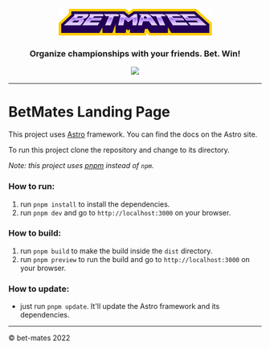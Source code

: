 <p align="center">
  <img src="./public/logo.png" alt="BetMates logo">
</p>

<p>
  <h3 align="center"><b>Organize championships with your friends. Bet. Win!</b></h3>
</p>

<p align="center">
  <a href="https://github.com/bet-mates/landing-page/actions/workflows/deploy.yml">
    <img src="https://github.com/bet-mates/landing-page/actions/workflows/deploy.yml/badge.svg">
  </a>
</p>

---
# BetMates Landing Page

This project uses [Astro](https://astro.build) framework.
You can find the docs on the Astro site.

To run this project clone the repository and change to its directory.

*Note: this project uses [pnpm](https://pnpm.io) instead of `npm`.*

### How to run:

1. run `pnpm install` to install the dependencies.
2. run `pnpm dev` and go to `http://localhost:3000` on your browser.

### How to build:

1. run `pnpm build` to make the build inside the `dist` directory.
2. run `pnpm preview` to run the build and go to `http://localhost:3000` on your browser.

### How to update:

* just run `pnpm update`. It'll update the Astro framework and its dependencies.
---
&copy; bet-mates 2022
